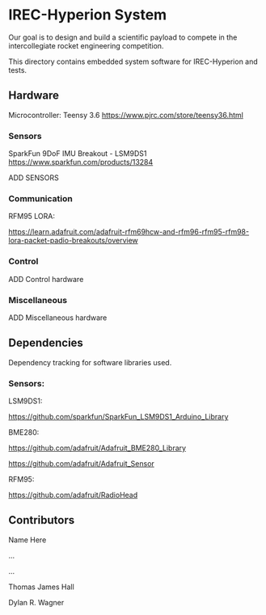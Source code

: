 # IREC-Hyperion System
Our goal is to design and build a scientific payload to compete in the intercollegiate rocket engineering competition. 

This directory contains embedded system software for IREC-Hyperion and tests.

## Hardware
Microcontroller: Teensy 3.6
https://www.pjrc.com/store/teensy36.html
### Sensors
SparkFun 9DoF IMU Breakout - LSM9DS1
https://www.sparkfun.com/products/13284


ADD SENSORS

### Communication
RFM95 LORA: 

https://learn.adafruit.com/adafruit-rfm69hcw-and-rfm96-rfm95-rfm98-lora-packet-padio-breakouts/overview  

### Control
ADD Control hardware

### Miscellaneous
ADD Miscellaneous hardware

## Dependencies
Dependency tracking for software libraries used.  
### Sensors:

LSM9DS1:

https://github.com/sparkfun/SparkFun_LSM9DS1_Arduino_Library

BME280:

https://github.com/adafruit/Adafruit_BME280_Library

https://github.com/adafruit/Adafruit_Sensor

RFM95:

https://github.com/adafruit/RadioHead


## Contributors
Name Here

...

...

Thomas James Hall

Dylan R. Wagner 
